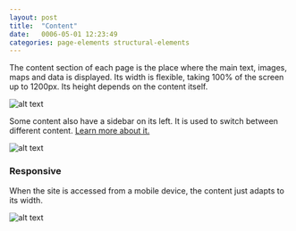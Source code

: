```yaml
---
layout: post
title:  "Content"
date:   0006-05-01 12:23:49
categories: page-elements structural-elements
---
```


The content section of each page is the place where the main text, images, maps and data
is displayed. Its width is flexible, taking 100% of the screen up to 1200px. Its height
depends on the content itself.

![alt text][content]

Some content also have a sidebar on its left. It is used to switch between different content.
[Learn more about it.][learn-more]

![alt text][content-sidebar]

### Responsive

When the site is accessed from a mobile device, the content just adapts to its width.

![alt text][content-responsive]


[content]: /gfw-style-guides/images/posts/responsive-adaptations/grid-site.png "navbar-active"
[content-sidebar]: /gfw-style-guides/images/posts/responsive-adaptations/grid-site.png "navbar-hover"
[content-responsive]: /gfw-style-guides/images/posts/responsive-adaptations/grid-site.png "Responsive Toolbar 2"
[learn-more]: #
